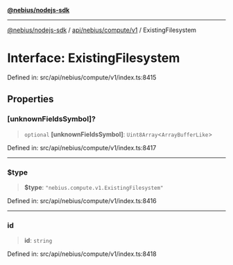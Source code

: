 [**@nebius/nodejs-sdk**](../../../../../README.md)

***

[@nebius/nodejs-sdk](../../../../../README.md) / [api/nebius/compute/v1](../README.md) / ExistingFilesystem

# Interface: ExistingFilesystem

Defined in: src/api/nebius/compute/v1/index.ts:8415

## Properties

### \[unknownFieldsSymbol\]?

> `optional` **\[unknownFieldsSymbol\]**: `Uint8Array`\<`ArrayBufferLike`\>

Defined in: src/api/nebius/compute/v1/index.ts:8417

***

### $type

> **$type**: `"nebius.compute.v1.ExistingFilesystem"`

Defined in: src/api/nebius/compute/v1/index.ts:8416

***

### id

> **id**: `string`

Defined in: src/api/nebius/compute/v1/index.ts:8418
